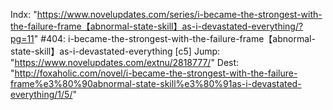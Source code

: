 Indx: "https://www.novelupdates.com/series/i-became-the-strongest-with-the-failure-frame【abnormal-state-skill】as-i-devastated-everything/?pg=11"
#404: i-became-the-strongest-with-the-failure-frame【abnormal-state-skill】as-i-devastated-everything [c5]
Jump: "https://www.novelupdates.com/extnu/2818777/"
Dest: "http://foxaholic.com/novel/i-became-the-strongest-with-the-failure-frame%e3%80%90abnormal-state-skill%e3%80%91as-i-devastated-everything/1/5/"